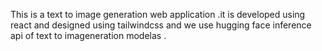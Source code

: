 This is a text to image generation web application .it is developed using react and designed using tailwindcss and we use hugging face inference api of text to imageneration modelas .



